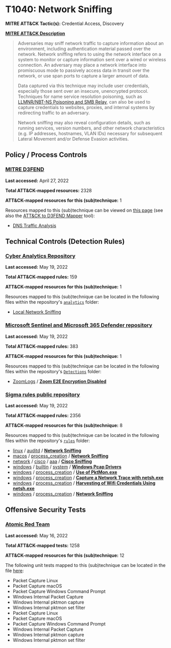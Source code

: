 # T1040: Network Sniffing
**MITRE ATT&CK Tactic(s):** Credential Access, Discovery

**[MITRE ATT&CK Description](https://attack.mitre.org/techniques/T1040)**
<blockquote>Adversaries may sniff network traffic to capture information about an environment, including authentication material passed over the network. Network sniffing refers to using the network interface on a system to monitor or capture information sent over a wired or wireless connection. An adversary may place a network interface into promiscuous mode to passively access data in transit over the network, or use span ports to capture a larger amount of data.

Data captured via this technique may include user credentials, especially those sent over an insecure, unencrypted protocol. Techniques for name service resolution poisoning, such as [LLMNR/NBT-NS Poisoning and SMB Relay](https://attack.mitre.org/techniques/T1557/001), can also be used to capture credentials to websites, proxies, and internal systems by redirecting traffic to an adversary.

Network sniffing may also reveal configuration details, such as running services, version numbers, and other network characteristics (e.g. IP addresses, hostnames, VLAN IDs) necessary for subsequent Lateral Movement and/or Defense Evasion activities.</blockquote>

## Policy / Process Controls
### [MITRE D3FEND](https://d3fend.mitre.org/)
**Last accessed:** April 27, 2022

**Total ATT&CK-mapped resources:** 2328

**ATT&CK-mapped resources for this (sub)technique:** 1

Resources mapped to this (sub)technique can be viewed on [this page](https://d3fend.mitre.org/) (see also the [ATT&CK to D3FEND Mapper](https://d3fend.mitre.org/tools/attack-mapper) tool):

* [DNS Traffic Analysis](https://d3fend.mitre.org/techniques/d3f:DNSTrafficAnalysis)

## Technical Controls (Detection Rules)
### [Cyber Analytics Repository](https://car.mitre.org)
**Last accessed:** May 19, 2022

**Total ATT&CK-mapped rules:** 159

**ATT&CK-mapped resources for this (sub)technique:** 1

Resources mapped to this (sub)technique can be located in the following files within the repository's <code>[analytics](https://github.com/mitre-attack/car/blob/master/analytics)</code> folder:

* [Local Network Sniffing](https://github.com/mitre-attack/car/tree/master/analytics/CAR-2020-11-002.yaml)

### [Microsoft Sentinel and Microsoft 365 Defender repository](https://github.com/Azure/Azure-Sentinel)
**Last accessed:** May 19, 2022

**Total ATT&CK-mapped rules:** 383

**ATT&CK-mapped resources for this (sub)technique:** 1

Resources mapped to this (sub)technique can be located in the following files within the repository's <code>[Detections](https://github.com/Azure/Azure-Sentinel/tree/master/Detections)</code> folder:

* [ZoomLogs](https://github.com/Azure/Azure-Sentinel/tree/master/Detections/ZoomLogs/) / **[Zoom E2E Encryption Disabled](https://github.com/Azure/Azure-Sentinel/blob/master/Detections/ZoomLogs/E2EEDisbaled.yaml)**

### [Sigma rules public repository](https://github.com/SigmaHQ/sigma)
**Last accessed:** May 19, 2022

**Total ATT&CK-mapped rules:** 2356

**ATT&CK-mapped resources for this (sub)technique:** 8

Resources mapped to this (sub)technique can be located in the following files within the repository's <code>[rules](https://github.com/SigmaHQ/sigma/tree/master/rules)</code> folder:

* [linux](https://github.com/SigmaHQ/sigma/tree/master/rules/linux/) / [auditd](https://github.com/SigmaHQ/sigma/tree/master/rules/linux/auditd/) / **[Network Sniffing](https://github.com/SigmaHQ/sigma/blob/master/rules/linux/auditd/lnx_network_sniffing.yml)**
* [macos](https://github.com/SigmaHQ/sigma/tree/master/rules/macos/) / [process_creation](https://github.com/SigmaHQ/sigma/tree/master/rules/macos/process_creation/) / **[Network Sniffing](https://github.com/SigmaHQ/sigma/blob/master/rules/macos/process_creation/proc_creation_macos_network_sniffing.yml)**
* [network](https://github.com/SigmaHQ/sigma/tree/master/rules/network/) / [cisco](https://github.com/SigmaHQ/sigma/tree/master/rules/network/cisco/) / [aaa](https://github.com/SigmaHQ/sigma/tree/master/rules/network/cisco/aaa/) / **[Cisco Sniffing](https://github.com/SigmaHQ/sigma/blob/master/rules/network/cisco/aaa/cisco_cli_net_sniff.yml)**
* [windows](https://github.com/SigmaHQ/sigma/tree/master/rules/windows/) / [builtin](https://github.com/SigmaHQ/sigma/tree/master/rules/windows/builtin/) / [system](https://github.com/SigmaHQ/sigma/tree/master/rules/windows/builtin/system/) / **[Windows Pcap Drivers](https://github.com/SigmaHQ/sigma/blob/master/rules/windows/builtin/system/win_pcap_drivers.yml)**
* [windows](https://github.com/SigmaHQ/sigma/tree/master/rules/windows/) / [process_creation](https://github.com/SigmaHQ/sigma/tree/master/rules/windows/process_creation/) / **[Use of PktMon.exe](https://github.com/SigmaHQ/sigma/blob/master/rules/windows/process_creation/proc_creation_win_lolbin_pktmon.yml)**
* [windows](https://github.com/SigmaHQ/sigma/tree/master/rules/windows/) / [process_creation](https://github.com/SigmaHQ/sigma/tree/master/rules/windows/process_creation/) / **[Capture a Network Trace with netsh.exe](https://github.com/SigmaHQ/sigma/blob/master/rules/windows/process_creation/proc_creation_win_netsh_packet_capture.yml)**
* [windows](https://github.com/SigmaHQ/sigma/tree/master/rules/windows/) / [process_creation](https://github.com/SigmaHQ/sigma/tree/master/rules/windows/process_creation/) / **[Harvesting of Wifi Credentials Using netsh.exe](https://github.com/SigmaHQ/sigma/blob/master/rules/windows/process_creation/proc_creation_win_netsh_wifi_credential_harvesting.yml)**
* [windows](https://github.com/SigmaHQ/sigma/tree/master/rules/windows/) / [process_creation](https://github.com/SigmaHQ/sigma/tree/master/rules/windows/process_creation/) / **[Network Sniffing](https://github.com/SigmaHQ/sigma/blob/master/rules/windows/process_creation/proc_creation_win_network_sniffing.yml)**


## Offensive Security Tests
### [Atomic Red Team](https://github.com/redcanaryco/atomic-red-team)
**Last accessed:** May 16, 2022

**Total ATT&CK-mapped tests:** 1258

**ATT&CK-mapped resources for this (sub)technique:** 12

The following unit tests mapped to this (sub)technique can be located in the file [here](https://github.com/redcanaryco/atomic-red-team/tree/master/atomics/T1040/T1040.yaml):

* Packet Capture Linux
* Packet Capture macOS
* Packet Capture Windows Command Prompt
* Windows Internal Packet Capture
* Windows Internal pktmon capture
* Windows Internal pktmon set filter
* Packet Capture Linux
* Packet Capture macOS
* Packet Capture Windows Command Prompt
* Windows Internal Packet Capture
* Windows Internal pktmon capture
* Windows Internal pktmon set filter

